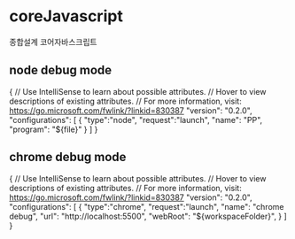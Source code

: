 # coreJavascript
종합설계 코어자바스크립트

## node debug mode

{
    // Use IntelliSense to learn about possible attributes.
    // Hover to view descriptions of existing attributes.
    // For more information, visit: https://go.microsoft.com/fwlink/?linkid=830387
    "version": "0.2.0",
    "configurations": [
        {
            "type":"node",
            "request":"launch",
            "name": "PP",
            "program": "${file}"
        }
    ]
}

## chrome debug mode

{
    // Use IntelliSense to learn about possible attributes.
    // Hover to view descriptions of existing attributes.
    // For more information, visit: https://go.microsoft.com/fwlink/?linkid=830387
    "version": "0.2.0",
    "configurations": [
        {
            "type":"chrome",
            "request":"launch",
            "name": "chrome debug",
            "url": "http://localhost:5500",
            "webRoot": "${workspaceFolder}",
        }
    ]
}
